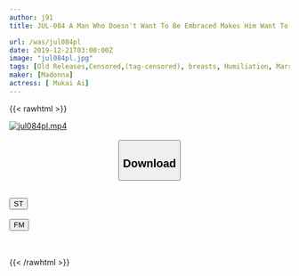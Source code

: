```yaml
---
author: j91
title: JUL-084 A Man Who Doesn't Want To Be Embraced Makes Him Want To Die ... Ai Mukai

url: /was/jul084pl
date: 2019-12-21T03:00:00Z
image: "jul084pl.jpg"
tags: [Old Releases,Censored,(tag-censored), breasts, Humiliation, Married Woman, Mature Woman ]
maker: [Madonna]
actress: [ Mukai Ai]
---
```



{{< rawhtml >}}

<div class="video" data-videoid="3GDAy6k08YfdYV4">
    <a href="javascript:;">
        <img src="/was/jul084pl/jul084pl.jpg" width="WIDTH" height="HEIGHT" alt="jul084pl.mp4" loading="lazy">
    </a>
</div>

<script type="text/javascript" src="https://j91.asia/asset/on-demand-st.js"></script>

<br>
  <link rel="stylesheet" href="https://j91.asia/asset/bs5.css">
  
  <center>
  <button class="btn btn-primary" type="button" data-bs-toggle="collapse" data-bs-target=".multi-collapse" aria-expanded="false" aria-controls="multiCollapseExample1 multiCollapseExample2"><h2>Download</h2></button></center>
</p>
<div class="row">
  <div class="col">
    <div class="collapse multi-collapse" id="multiCollapseExample1">
      <div class="card card-body">
	      	      <br>
<div class="buttons">  
<a href="https://streamtape.to/v/3GDAy6k08YfdYV4" target="_blank"><button class="btn-hover color-3"><i class="fa fa-download"></i> ST</button></a></div>
    </div>
  </div>
</div>
  <div class="col">
    <div class="collapse multi-collapse" id="multiCollapseExample2">
      <div class="card card-body">
	      <br>
<div class="buttons">
    <a href="https://filemoon.sx/d/lp3l7a6f2fto" target="_blank"><button class="btn-hover color-8"><i class="fa fa-download"></i> FM</button></a></div>
<br><br>
      </div>
    </div>
  </div>
</div>

{{< /rawhtml >}}